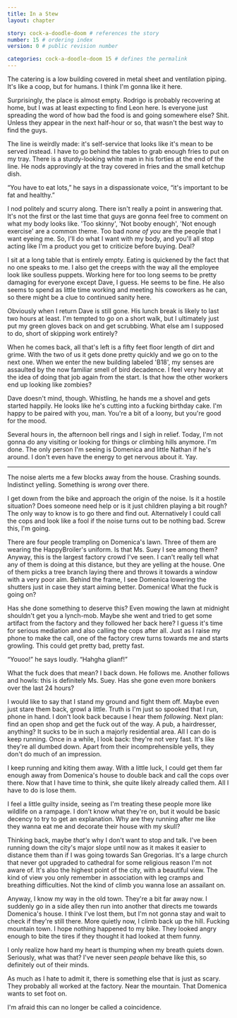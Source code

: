 ```yaml
---
title: In a Stew
layout: chapter

story: cock-a-doodle-doom # references the story
number: 15 # ordering index
version: 0 # public revision number

categories: cock-a-doodle-doom 15 # defines the permalink
---
```

The catering is a low building covered in metal sheet and ventilation piping. It's like a coop, but for humans. I think I'm gonna like it here.

Surprisingly, the place is almost empty. Rodrigo is probably recovering at home, but I was at least expecting to find Leon here. Is everyone just spreading the word of how bad the food is and going somewhere else? Shit. Unless they appear in the next half-hour or so, that wasn't the best way to find the guys.

The line is weirdly made: it's self-service that looks like it's mean to be served instead. I have to go behind the tables to grab enough fries to put on my tray. There is a sturdy-looking white man in his forties at the end of the line. He nods approvingly at the tray covered in fries and the small ketchup dish.

“You have to eat lots,” he says in a dispassionate voice, “it's important to be fat and healthy.”

I nod politely and scurry along. There isn't really a point in answering that. It's not the first or the last time that guys are gonna feel free to comment on what my body looks like. 'Too skinny', 'Not booby enough', 'Not enough exercise' are a common theme. Too bad *none of you* are the people that I want eyeing me. So, I'll do what I want with my body, and you'll all stop acting like I'm a product you get to criticize before buying. Deal?

I sit at a long table that is entirely empty. Eating is quickened by the fact that no one speaks to me. I also get the creeps with the way all the employee look like soulless puppets. Working here for too long seems to be pretty damaging for everyone except Dave, I guess. He seems to be fine. He also seems to spend as little time working and meeting his coworkers as he can, so there might be a clue to continued sanity here.

Obviously when I return Dave is still gone. His lunch break is likely to last two hours at least. I'm tempted to go on a short walk, but I ultimately just put my green gloves back on and get scrubbing. What else am I supposed to do, short of skipping work entirely?

When he comes back, all that's left is a fifty feet floor length of dirt and grime. With the two of us it gets done pretty quickly and we go on to the next one. When we enter the new building labeled 'B18', my senses are assaulted by the now familiar smell of bird decadence. I feel very heavy at the idea of doing that job again from the start. Is that how the other workers end up looking like zombies?

Dave doesn't mind, though. Whistling, he hands me a shovel and gets started happily. He looks like he's cutting into a fucking birthday cake. I'm happy to be paired with you, man. You're a bit of a loony, but you're good for the mood.

Several hours in, the afternoon bell rings and I sigh in relief. Today, I'm not gonna do any visiting or looking for things or climbing hills anymore. I'm done. The only person I'm seeing is Domenica and little Nathan if he's around. I don't even have the energy to get nervous about it. Yay.

***

The noise alerts me a few blocks away from the house. Crashing sounds. Indistinct yelling. Something is *wrong* over there.

I get down from the bike and approach the origin of the noise. Is it a hostile situation? Does someone need help or is it just children playing a bit rough? The only way to know is to go there and find out. Alternatively I could call the cops and look like a fool if the noise turns out to be nothing bad. Screw this, I'm going.

There are four people trampling on Domenica's lawn. Three of them are wearing the HappyBroiler's uniform. Is that Ms. Suey I see among them? Anyway, this is the largest factory crowd I've seen. I can't really tell what any of them is doing at this distance, but they are yelling at the house. One of them picks a tree branch laying there and throws it towards a window with a very poor aim. Behind the frame, I see Domenica lowering the shutters just in case they start aiming better. Domenica! What the fuck is going on?

Has she done something to deserve this? Even mowing the lawn at midnight shouldn't get you a lynch-mob. Maybe she went and tried to get some artifact from the factory and they followed her back here? I guess it's time for serious mediation and also calling the cops after all. Just as I raise my phone to make the call, one of the factory crew turns towards me and starts growling. This could get pretty bad, pretty fast.

“Youoo!” he says loudly. “Hahgha glianf!”

What the fuck does that mean? I back down. He follows me. Another follows and howls: this is definitely Ms. Suey. Has she gone even more bonkers over the last 24 hours?

I would like to say that I stand my ground and fight them off. Maybe even just stare them back, growl a little. Truth is I'm just so spooked that I run, phone in hand. I don't look back because I hear them *following*. Next plan: find an open shop and get the fuck out of the way. A pub, a hairdresser, anything? It sucks to be in such a majorly residential area. All I can do is keep running. Once in a while, I look back: they're not very fast. It's like they're all dumbed down. Apart from their incomprehensible yells, they don't do much of an impression.

I keep running and kiting them away. With a little luck, I could get them far enough away from Domenica's house to double back and call the cops over there. Now that I have time to think, she quite likely already called them. All I have to do is lose them.

I feel a little guilty inside, seeing as I'm treating these people more like wildlife on a rampage. I don't know what they're on, but it would be basic decency to try to get an explanation. Why are they running after me like they wanna eat me and decorate their house with my skull?

Thinking back, maybe *that's* why I don't want to stop and talk. I've been running down the city's major slope until now as it makes it easier to distance them than if I was going towards San Gregorias. It's a large church that never got upgraded to cathedral for some religious reason I'm not aware of. It's also the highest point of the city, with a beautiful view. The kind of view you only remember in association with leg cramps and breathing difficulties. Not the kind of climb you wanna lose an assailant on.

Anyway, I know my way in the old town. They're a bit far away now. I suddenly go in a side alley then run into another that directs me towards Domenica's house. I think I've lost them, but I'm not gonna stay and wait to check if they're still there. More quietly now, I climb back up the hill. Fucking mountain town. I hope nothing happened to my bike. They looked angry enough to bite the tires if they thought it had looked at them funny.

I only realize how hard my heart is thumping when my breath quiets down. Seriously, what was that? I've never seen *people* behave like this, so definitely out of their minds.

As much as I hate to admit it, there is something else that is just as scary. They probably all worked at the factory. Near the mountain. That Domenica wants to set foot on.

I'm afraid this can no longer be called a coincidence.
